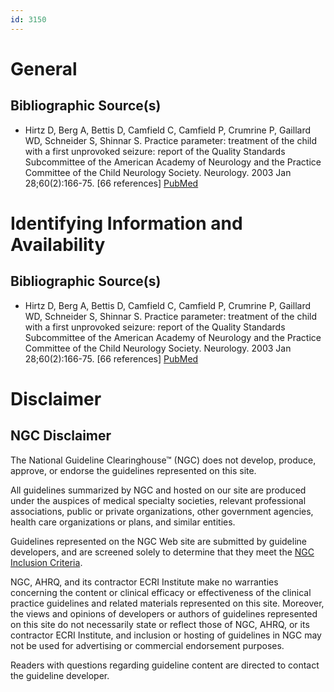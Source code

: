 ```yaml
---
id: 3150
---
```


# General

## Bibliographic Source(s)

- Hirtz D, Berg A, Bettis D, Camfield C, Camfield P, Crumrine P, Gaillard WD, Schneider S, Shinnar S. Practice parameter: treatment of the child with a first unprovoked seizure: report of the Quality Standards Subcommittee of the American Academy of Neurology and the Practice Committee of the Child Neurology Society. Neurology. 2003 Jan 28;60(2):166-75. [66 references] [ PubMed ](http://www.ncbi.nlm.nih.gov/entrez/query.fcgi?cmd=Retrieve&db=pubmed&dopt=Abstract&list_uids=12552027)

# Identifying Information and Availability

## Bibliographic Source(s)

- Hirtz D, Berg A, Bettis D, Camfield C, Camfield P, Crumrine P, Gaillard WD, Schneider S, Shinnar S. Practice parameter: treatment of the child with a first unprovoked seizure: report of the Quality Standards Subcommittee of the American Academy of Neurology and the Practice Committee of the Child Neurology Society. Neurology. 2003 Jan 28;60(2):166-75. [66 references] [ PubMed ](http://www.ncbi.nlm.nih.gov/entrez/query.fcgi?cmd=Retrieve&db=pubmed&dopt=Abstract&list_uids=12552027)

# Disclaimer

## NGC Disclaimer

The National Guideline Clearinghouse™ (NGC) does not develop, produce, approve, or endorse the guidelines represented on this site.

All guidelines summarized by NGC and hosted on our site are produced under the auspices of medical specialty societies, relevant professional associations, public or private organizations, other government agencies, health care organizations or plans, and similar entities.

Guidelines represented on the NGC Web site are submitted by guideline developers, and are screened solely to determine that they meet the [NGC Inclusion Criteria](/help-and-about/summaries/inclusion-criteria).

NGC, AHRQ, and its contractor ECRI Institute make no warranties concerning the content or clinical efficacy or effectiveness of the clinical practice guidelines and related materials represented on this site. Moreover, the views and opinions of developers or authors of guidelines represented on this site do not necessarily state or reflect those of NGC, AHRQ, or its contractor ECRI Institute, and inclusion or hosting of guidelines in NGC may not be used for advertising or commercial endorsement purposes.

Readers with questions regarding guideline content are directed to contact the guideline developer.


